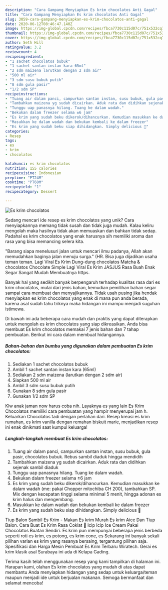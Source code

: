 ```yaml
---
description: "Cara Gampang Menyiapkan Es krim chocolatos Anti Gagal"
title: "Cara Gampang Menyiapkan Es krim chocolatos Anti Gagal"
slug: 3059-cara-gampang-menyiapkan-es-krim-chocolatos-anti-gagal
date: 2020-06-12T08:46:47.140Z
image: https://img-global.cpcdn.com/recipes/fbca7730c115d07c/751x532cq70/es-krim-chocolatos-foto-resep-utama.jpg
thumbnail: https://img-global.cpcdn.com/recipes/fbca7730c115d07c/751x532cq70/es-krim-chocolatos-foto-resep-utama.jpg
cover: https://img-global.cpcdn.com/recipes/fbca7730c115d07c/751x532cq70/es-krim-chocolatos-foto-resep-utama.jpg
author: Seth Hill
ratingvalue: 3.2
reviewcount: 4
recipeingredient:
- "1 sachet chocolatos bubuk"
- "1 sachet santan instan kara 65ml"
- "2 sdm maizena larutkan dengan 2 sdm air"
- "500 ml air"
- "3 sdm susu bubuk putih"
- "8 sdm gula pasir"
- "1/2 sdm SP"
recipeinstructions:
- "Tuang air dalam panci, campurkan santan instan, susu bubuk, gula pasir, chocolatos bubuk. Rebus sambil diaduk hingga mendidih"
- "Tambahkan maizena yg sudah dicairkan. Aduk rata dan didihkan sejenak sambil diaduk"
- "Tunggu uap panasnya hilang. Tuang ke dalam wadah."
- "Bekukan dalam freezer selama ±6 jam"
- "Es krim yang sudah beku dikerok/dihancurkan. Kemudian masukkan ke dalam wadah (me: pakai Chopper mitochiba CH 200), tambahkan SP. Mix dengan kecepatan tinggi selama minimal 5 menit, hingga adonan es krim halus dan mengembang."
- "Masukkan ke dalam wadah dan bekukan kembali ke dalam freezer"
- "Es krim yang sudah beku siap dihidangkan. Simply delicious 🤤"
categories:
- Resep
tags:
- es
- krim
- chocolatos

katakunci: es krim chocolatos 
nutrition: 155 calories
recipecuisine: Indonesian
preptime: "PT24M"
cooktime: "PT60M"
recipeyield: "1"
recipecategory: Dessert

---
```



![Es krim chocolatos](https://img-global.cpcdn.com/recipes/fbca7730c115d07c/751x532cq70/es-krim-chocolatos-foto-resep-utama.jpg)

Sedang mencari ide resep es krim chocolatos yang unik? Cara menyiapkannya memang tidak susah dan tidak juga mudah. Kalau keliru mengolah maka hasilnya tidak akan memuaskan dan bahkan tidak sedap. Padahal es krim chocolatos yang enak harusnya sih memiliki aroma dan rasa yang bisa memancing selera kita.

&#34;Barang siapa menelusuri jalan untuk mencari ilmu padanya, Allah akan memudahkan baginya jalan menuju surga.&#34; (HR. Bisa juga dijadikan usaha teman teman. Lagi Viral Es Krim Dung-dung chocolatos Matcha &amp; chocolatos Chocolate Simple Lagi Viral Es Krim JASJUS Rasa Buah Enak Segar Sangat Mudah Membuatnya https.

Banyak hal yang sedikit banyak berpengaruh terhadap kualitas rasa dari es krim chocolatos, mulai dari jenis bahan, kemudian pemilihan bahan segar sampai cara membuat dan menyajikannya. Tidak usah pusing jika hendak menyiapkan es krim chocolatos yang enak di mana pun anda berada, karena asal sudah tahu triknya maka hidangan ini mampu menjadi suguhan istimewa.


Di bawah ini ada beberapa cara mudah dan praktis yang dapat diterapkan untuk mengolah es krim chocolatos yang siap dikreasikan. Anda bisa membuat Es krim chocolatos memakai 7 jenis bahan dan 7 tahap pembuatan. Berikut ini cara dalam membuat hidangannya.

<!--inarticleads1-->

##### Bahan-bahan dan bumbu yang digunakan dalam pembuatan Es krim chocolatos:

1. Sediakan 1 sachet chocolatos bubuk
1. Ambil 1 sachet santan instan kara (65ml)
1. Sediakan 2 sdm maizena (larutkan dengan 2 sdm air)
1. Siapkan 500 ml air
1. Ambil 3 sdm susu bubuk putih
1. Gunakan 8 sdm gula pasir
1. Gunakan 1/2 sdm SP


Klw anak jaman now harus coba nih. Layaknya es yang lain Es Krim Chocolatos memiliki cara pembuatan yang hampir menyerupai jam h. Keluarkan Chocolatos tadi dengan perlahan dari. Resep kreasi es krim rumahan, es krim vanilla dengan remahan biskuit marie, menjadikan resep ini enak dinikmati saat kumpul keluarga! 

<!--inarticleads2-->

##### Langkah-langkah membuat Es krim chocolatos:

1. Tuang air dalam panci, campurkan santan instan, susu bubuk, gula pasir, chocolatos bubuk. Rebus sambil diaduk hingga mendidih
1. Tambahkan maizena yg sudah dicairkan. Aduk rata dan didihkan sejenak sambil diaduk
1. Tunggu uap panasnya hilang. Tuang ke dalam wadah.
1. Bekukan dalam freezer selama ±6 jam
1. Es krim yang sudah beku dikerok/dihancurkan. Kemudian masukkan ke dalam wadah (me: pakai Chopper mitochiba CH 200), tambahkan SP. Mix dengan kecepatan tinggi selama minimal 5 menit, hingga adonan es krim halus dan mengembang.
1. Masukkan ke dalam wadah dan bekukan kembali ke dalam freezer
1. Es krim yang sudah beku siap dihidangkan. Simply delicious 🤤


Tiup Balon Sambil Es Krim - Makan Es krim Murah Es krim Aice Dan Tiup Balon. Cara Buat Es Krim Rasa Coklat 🍨 Icip Icip Ice Cream Pakai Chocolatos Buatan Sendiri. Es krim pun mempunyai beberapa jenis berbeda seperti roti es krim, es potong, es krim cone, es Sekarang ini banyak sekali pilihan varian es krim yang rasanya bersaing, tergantung pilihan saja. Spesifikasi dan Harga Mesin Pembuat Es Krim Terbaru Wiratech. Gerai es krim klasik asal Surabaya ini ada di Kelapa Gading. 

Terima kasih telah menggunakan resep yang kami tampilkan di halaman ini. Harapan kami, olahan Es krim chocolatos yang mudah di atas dapat membantu Anda menyiapkan hidangan yang sedap untuk keluarga/teman maupun menjadi ide untuk berjualan makanan. Semoga bermanfaat dan selamat mencoba!
